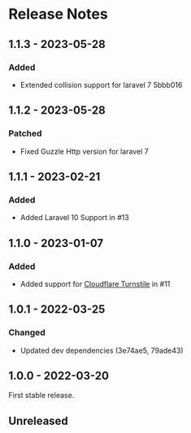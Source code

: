 # Release Notes

## 1.1.3 - 2023-05-28

### Added

- Extended collision support for laravel 7 5bbb016

## 1.1.2 - 2023-05-28

### Patched

- Fixed Guzzle Http version for laravel 7

## 1.1.1 - 2023-02-21

### Added

- Added Laravel 10 Support in #13

## 1.1.0 - 2023-01-07

### Added

- Added support for [Cloudflare Turnstile](https://www.cloudflare.com/products/turnstile/) in #11

## 1.0.1 - 2022-03-25

### Changed

- Updated dev dependencies (3e74ae5, 79ade43)

## 1.0.0 - 2022-03-20

First stable release.

## Unreleased
